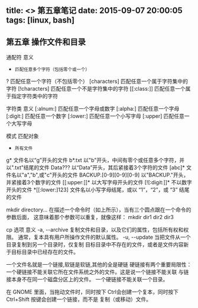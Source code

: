 title: <<The Linux Command Line>> 第五章笔记
date: 2015-09-07 20:00:05
tags: [linux, bash]
---
## 第五章 操作文件和目录

通配符     意义
*     匹配任意多个字符（包括零个或一个）
?     匹配任意一个字符（不包括零个）
[characters]     匹配任意一个属于字符集中的字符
[!characters]     匹配任意一个不是字符集中的字符
[[:class:]]     匹配任意一个属于指定字符类中的字符

字符类     意义
[:alnum:]     匹配任意一个字母或数字
[:alpha:]     匹配任意一个字母
[:digit:]     匹配任意一个数字
[:lower:]     匹配任意一个小写字母
[:upper]     匹配任意一个大写字母

模式     匹配对象
*     所有文件
g*     文件名以“g”开头的文件
b*.txt     以"b"开头，中间有零个或任意多个字符，并以".txt"结尾的文件
Data???     以“Data”开头，其后紧接着3个字符的文件
[abc]*     文件名以"a","b",或"c"开头的文件
BACKUP.[0-9][0-9][0-9]     以"BACKUP."开头，并紧接着3个数字的文件
[[:upper:]]*     以大写字母开头的文件
[![:digit:]]*     不以数字开头的文件
*[[:lower:]123]     文件名以小写字母结尾，或以 “1”，“2”，或 “3” 结尾的文件

mkdir directory...
在描述一个命令时（如上所示），当有三个圆点跟在一个命令的参数后面， 这意味着那个参数可以重复，就像这样：
mkdir dir1 dir2 dir3

cp
选项     意义
-a, --archive     复制文件和目录，以及它们的属性，包括所有权和权限。 通常，复本具有用户所操作文件的默认属性。
-u, --update     当把文件从一个目录复制到另一个目录时，仅复制 目标目录中不存在的文件，或者是文件内容新于目标目录中已经存在的文件。

一个文件名就是一个链接,软链是软链,其他的全是硬链
硬链接有两个重要局限性：
    一个硬链接不能关联它所在文件系统之外的文件。这是说一个链接不能关联 与链接本身不在同一个磁盘分区上的文件。
    一个硬链接不能关联一个目录。


在 GNOME 里面，当拖动文件时，同时按下 Ctrl会创建一个复本，同时按下 Ctrl+Shift 按键会创建一个链接，而不是 复制（或移动）文件。


